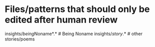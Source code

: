 <!-- status: stub; target: 150+ words -->
<!-- status: stub; target: 150+ words -->
<!-- status: stub; target: 150+ words -->
<!-- status: stub; target: 150+ words -->
<!-- status: stub; target: 150+ words -->
# Files/patterns that should only be edited after human review

insights/*being*Noname*.*     # Being Noname
insights/*story*.*            # other stories/poems






